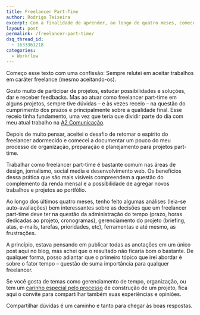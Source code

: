 ```yaml
---
title: Freelancer Part-Time
author: Rodrigo Teixeira
excerpt: Com a finalidade de aprender, ao longo de quatro meses, comecei a documentar um pouco do meu processo de organização e planejamento para projetos part-time.
layout: post
permalink: /freelancer-part-time/
dsq_thread_id:
  - 1633361218
categories:
  - Workflow
---
```

Começo esse texto com uma confissão: Sempre relutei em aceitar trabalhos em caráter freelance (mesmo aceitando-os).

Gosto muito de participar de projetos, estudar possibilidades e soluções, dar e receber feedbacks. Mas ao atuar como freelancer part-time em alguns projetos, sempre tive dúvidas &#8211; e às vezes receio &#8211; na questão do cumprimento dos prazos e principalmente sobre a qualidade final. Esse receio tinha fundamento, uma vez que teria que dividir parte do dia com meu atual trabalho na <a title="A2 Comunicação" href="http://www.a2comunicacao.com.br/" target="_blank">A2 Comunicação</a>.

Depois de muito pensar, aceitei o desafio de retomar o espírito do freelancer adormecido e comecei a documentar um pouco do meu processo de organização, preparação e planejamento para projetos part-time.

Trabalhar como freelancer part-time é bastante comum nas áreas de design, jornalismo, social media e desenvolvimento web. Os benefícios dessa prática que são mais visíveis compreendem a questão do complemento da renda mensal e a possibilidade de agregar novos trabalhos e projetos ao portfólio.

Ao longo dos últimos quatro meses, tenho feito algumas análises (leia-se auto-avaliações) bem interessantes sobre as decisões que um freelancer part-time deve ter na questão da administração do tempo (prazo, horas dedicadas ao projeto, cronogramas), gerenciamento do projeto (briefing, atas, e-mails, tarefas, prioridades, etc), ferramentas e até mesmo, as frustrações.

A princípio, estava pensando em publicar todas as anotações em um único post aqui no blog, mas achei que o resultado não ficaria bom o bastante. De qualquer forma, posso adiantar que o primeiro tópico que irei abordar é sobre o fator tempo &#8211; questão de suma importância para qualquer freelancer.

Se você gosta de temas como gerenciamento de tempo, organização, ou tem um <a href="http://www.neuroniodigital.com.br/seja-um-designer-melhor-ame-o-processo/" target="_blank">carinho especial pelo processo</a> de construção de um projeto, fica aqui o convite para compartilhar também suas experiências e opiniões.

Compartilhar dúvidas é um caminho e tanto para chegar às boas respostas.